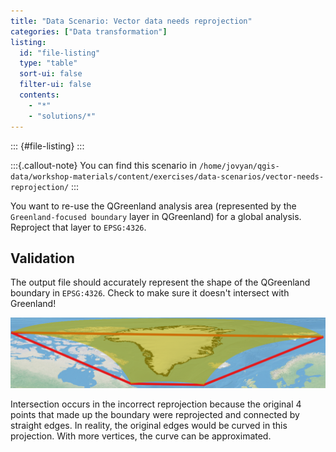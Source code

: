 ```yaml
---
title: "Data Scenario: Vector data needs reprojection"
categories: ["Data transformation"]
listing:
  id: "file-listing"
  type: "table"
  sort-ui: false
  filter-ui: false
  contents:
    - "*"
    - "solutions/*"
---
```


::: {#file-listing}
:::

:::{.callout-note}
You can find this scenario in
`/home/jovyan/qgis-data/workshop-materials/content/exercises/data-scenarios/vector-needs-reprojection/`
:::

You want to re-use the QGreenland analysis area (represented by the `Greenland-focused
boundary` layer in QGreenland) for a global analysis. Reproject that layer to `EPSG:4326`.


## Validation

The output file should accurately represent the shape of the QGreenland boundary in
`EPSG:4326`. Check to make sure it doesn't intersect with Greenland!

![The correctly reprojected boundary in yellow; incorrectly reprojected boundary in red](/_media/qgreenland_boundary_4326_raster_vector.png)

Intersection occurs in the incorrect reprojection because the original 4 points that
made up the boundary were reprojected and connected by straight edges. In reality, the
original edges would be curved in this projection. With more vertices, the curve can be
approximated.
